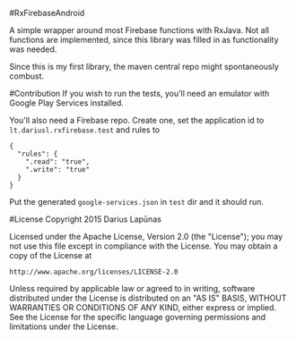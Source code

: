 #RxFirebaseAndroid

A simple wrapper around most Firebase functions with RxJava. Not all functions are implemented, since this library was filled in as functionality was needed.

Since this is my first library, the maven central repo might spontaneously combust.

#Contribution
If you wish to run the tests, you'll need an emulator with Google Play Services installed.

You'll also need a Firebase repo. Create one, set the application id to `lt.dariusl.rxfirebase.test` and rules to 

    {
      "rules": {
        ".read": "true",
        ".write": "true"
      }
    }
    
Put the generated `google-services.json` in `test` dir and it should run.

#License
Copyright 2015 Darius Lapūnas

Licensed under the Apache License, Version 2.0 (the "License");
you may not use this file except in compliance with the License.
You may obtain a copy of the License at

    http://www.apache.org/licenses/LICENSE-2.0

Unless required by applicable law or agreed to in writing, software
distributed under the License is distributed on an "AS IS" BASIS,
WITHOUT WARRANTIES OR CONDITIONS OF ANY KIND, either express or implied.
See the License for the specific language governing permissions and
limitations under the License.

